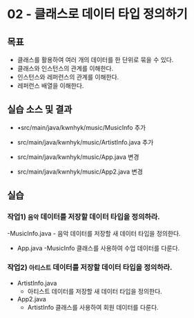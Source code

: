 # 02 - 클래스로 데이터 타입 정의하기

##  목표

- 클래스를 활용하여 여러 개의 데이터를 한 단위로 묶을 수 있다.
- 클래스와 인스턴스의 관계를 이해한다.
- 인스턴스와 레퍼런스의 관계를 이해한다.
- 레퍼런스 배열을 이해한다.

## 실습 소스 및 결과

- •src/main/java/kwnhyk/music/MusicInfo 추가
- src/main/java/kwnhyk/music/ArtistInfo.java 추가

- src/main/java/kwnhyk/music/App.java 변경
- src/main/java/kwnhyk/music/App2.java 변경


## 실습

### 작업1) `음악` 데이터를 저장할 데이터 타입을 정의하라.

-MusicInfo.java
    - 음악 데이터를 저장할 새 데이터 타입을 정의한다.
- App.java
    -MusicInfo 클래스를 사용하여 수업 데이터를 다룬다.

### 작업2) `아티스트` 데이터를 저장할 데이터 타입을 정의하라.

- ArtistInfo.java
    - 아티스트 데이터를 저장할 새 데이터 타입을 정의한다.
- App2.java
    - ArtistInfo 클래스를 사용하여 회원 데이터를 다룬다.

